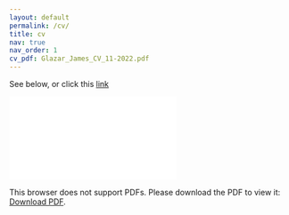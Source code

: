 ```yaml
---
layout: default
permalink: /cv/
title: cv
nav: true
nav_order: 1
cv_pdf: Glazar_James_CV_11-2022.pdf
---
```


See below, or click this [link](../assets/pdf/Glazar_James_CV_11-2022.pdf)

<div style="margin-left: auto;margin-right: auto;">
    <object data="../assets/pdf/Glazar_James_CV_11-2022.pdf" type="application/pdf" width="825px" height="1175px">
        <embed src="../assets/pdf/Glazar_James_CV_11-2022.pdf">
            <p>This browser does not support PDFs. Please download the PDF to view it: <a href="../assets/pdf/Glazar_James_CV_11-2022.pdf">Download PDF</a>.</p>
        </embed>
    </object>
</div>

